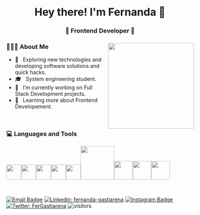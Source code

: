 <h1 align="center">Hey there! I'm Fernanda 👋 </h1>
<h3 align="center">🌸 Frontend Developer 🌸</h3>
<div>
<img align='right' src="https://media.giphy.com/media/ieyl9zmCjO4b4t6qoY/giphy.gif" width="230">
<div align="left"> 
  <h3> 👨🏻‍💻 About Me </h3>

  - 🤔 &nbsp; Exploring new technologies and developing software solutions and quick hacks.
  - 🎓 &nbsp; System engineering student.
  - 💼 &nbsp; I’m currently working on Full Stack Development projects.
  - 🌱 &nbsp; Learning more about Frontend Developement.  
</div> 
</div>

<br/>

<div>
  <h3> 💻 Languages and Tools </h3>
  <p>
   <img src="https://media3.giphy.com/media/ln7z2eWriiQAllfVcn/200w.webp" width="40"><img src="https://i.giphy.com/media/eNAsjO55tPbgaor7ma/200w.webp" width="40"><img src="https://i.giphy.com/media/IdyAQJVN2kVPNUrojM/200.webp" width="40"><img src="https://media3.giphy.com/media/kdFc8fubgS31b8DsVu/giphy.webp" width="40"><img src="https://media.giphy.com/media/KzJkzjggfGN5Py6nkT/giphy.gif" width="40"><img src="https://media.giphy.com/media/kH1DBkPNyZPOk0BxrM/giphy.gif" width="90"><img src="https://media.giphy.com/media/XAxylRMCdpbEWUAvr8/giphy.gif" width="50"><img src="https://media.giphy.com/media/fsEaZldNC8A1PJ3mwp/giphy.gif" width="50"><img src="https://media.giphy.com/media/EK5nB6wQKKN86j7GWx/giphy.gif" width="50">
  <p>
</div> 

<br/>

[![Email Badge](https://img.shields.io/badge/-Gmail-c14438?style=flat-square&logo=Gmail&logoColor=white&link=mailto:mf.gastiarena@gmail.com)](mailto:mf.gastiarena@gmail.com)
[![Linkedin: fernanda-gastiarena](https://img.shields.io/badge/-FerGastiarena-blue?style=flat-square&logo=Linkedin&logoColor=white&link=https://www.linkedin.com/in/fernanda-gastiarena/)](https://www.linkedin.com/in/fernanda-gastiarena/)
[![Instagram Badge](https://img.shields.io/badge/-@fergastiarena-purple?style=flat&logo=instagram&logoColor=white&link=https://instagram.com/fergastiarena/)](https://instagram.com/fergastiarena)
[![Twitter: FerGastiarena](https://img.shields.io/twitter/follow/FerGastiarena?style=social)](https://twitter.com/FerGastiarena)
![visitors](https://visitor-badge.laobi.icu/badge?page_id=fgastiarena)
